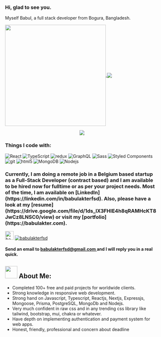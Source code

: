 <h3>Hi, glad to see you.</h3>
<p>Myself Babul, a full stack developer from Bogura, Bangladesh. </p>
 <p style="align:center">
  <a href="https://github.com/babulakterfsd" align="center">
   <img align="center" width="330" align="center" src="https://github-readme-stats.vercel.app/api?username=babulakterfsd&hide=contribs,issues&theme=radical&hide_rank=true&count_private=true&include_all_commits=true">
  </a>
  <a href="https://github.com/babulakterfsd/github-readme-stats" align="center">
    <img align="center" src="https://github-readme-stats.anuraghazra1.vercel.app/api/top-langs/?username=babulakterfsd&layout=compact&theme=radical&langs_count=6" />
  </a>
 </p>
 <p align="center">
   <img align="center" src="https://github-readme-streak-stats.herokuapp.com/?user=babulakterfsd&theme=radical&hide_border=true"/>
</p>




<!--
<h3>
  <a href="https://git.io/typing-svg"><img src="https://readme-typing-svg.herokuapp.com?color=F71DD5&lines=HTML+CSS+SaSS+Bootstrap;tailwindCSS+MaterialUI+StyledComponent;Javascript+Reactjs+Redux+Nextjs;Firebase+Nodejs+ExpressJs+Mongoose;JWT+Socket-io+MongoDB+Git+CPanel"></a>
</h3>-->

<h3  align="left">Things I code with: </h3>
<p>
  <img alt="React" src="https://img.shields.io/badge/-React-45b8d8?style=flat-square&logo=react&logoColor=white" />
  <img alt="TypeScript" src="https://img.shields.io/badge/-TypeScript-007ACC?style=flat-square&logo=typescript&logoColor=white" />
  <img alt="redux" src="https://img.shields.io/badge/-Redux-764ABC?style=flat-square&logo=redux&logoColor=white" />
  <img alt="GraphQL" src="https://img.shields.io/badge/-GraphQL-E10098?style=flat-square&logo=graphql&logoColor=white" />
  <img alt="Sass" src="https://img.shields.io/badge/-Sass-CC6699?style=flat-square&logo=sass&logoColor=white" />
  <img alt="Styled Components" src="https://img.shields.io/badge/-Styled_Components-db7092?style=flat-square&logo=styled-components&logoColor=white" />
  <img alt="git" src="https://img.shields.io/badge/-Git-F05032?style=flat-square&logo=git&logoColor=white" />
  <img alt="html5" src="https://img.shields.io/badge/-HTML5-E34F26?style=flat-square&logo=html5&logoColor=white" />
  <img alt="MongoDB" src="https://img.shields.io/badge/-MongoDB-13aa52?style=flat-square&logo=mongodb&logoColor=white" />
  <img alt="Nodejs" src="https://img.shields.io/badge/-Nodejs-43853d?style=flat-square&logo=Node.js&logoColor=white" />
</p>

<h3>Currently, I am doing a remote job in a Belgium based startup as a Full-Stack Developer (contract based) and I am available to be hired now for fulltime or as per your project needs. Most of the time, I am available on [LinkedIn](https://linkedin.com/in/babulakterfsd). Also, please have a look at my [resume](https://drive.google.com/file/d/1ds_lX3FHIE4h8qRAMHcKT8JwCz8LNSC0/view) or visit my [portfolio](https://babulakter.com).</h3>



<p align="left"> <img src="https://komarev.com/ghpvc/?username=babulakterfsd&label=Profile%20views&color=0e75b6&style=flat" alt="babulakterfsd " height="28px"  />  <a href="https://twitter.com/babulakterfsd" target="blank"><img src="https://img.shields.io/twitter/follow/babulakterfsd?logo=twitter&style=for-the-badge" alt="babulakterfsd" /></a>
</p>


<h4>Send an email to <ins> babulakterfsd@gmail.com </ins> and I will reply you in a real quick.</h4>

## <img src="https://media.giphy.com/media/WUlplcMpOCEmTGBtBW/giphy.gif" width="40"> **About Me:**

- Completed 100+ free and paid projects for worldwide clients.
- Strong knowledge in responsive web development.
- Strong hand on Javascript, Typescript, Reactjs, Nextjs, Expressjs, Mongoose, Prisma, PostgreSQL, MongoDb and Nodejs.
- Very much confident in raw css and in any trending css library like tailwind, bootstrap, mui, chakra or whatever.
- Have depth on implementing authentication and payment system for web apps.
- Honest, friendly, professional and concern about deadline

</br>
